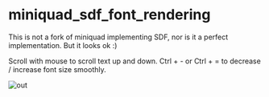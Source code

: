 # miniquad_sdf_font_rendering
This is not a fork of miniquad implementing SDF, nor is it a perfect implementation. But it looks ok :)

Scroll with mouse to scroll text up and down. Ctrl + - or Ctrl + = to decrease / increase font size smoothly.

![out](https://user-images.githubusercontent.com/19771356/190911062-021be6fb-6730-42f8-be22-7c9af4b64d77.gif)
